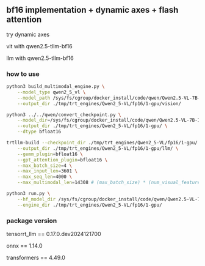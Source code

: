 ## bf16 implementation + dynamic axes + flash attention
try dynamic axes

vit with qwen2.5-tllm-bf16

llm with qwen2.5-tllm-bf16

### how to use

``` bash
python3 build_multimodal_engine.py \
    --model_type qwen2_5_vl \
    --model_path /sys/fs/cgroup/docker_install/code/qwen/Qwen2.5-VL-7B-Instruct \
    --output_dir ./tmp/trt_engines/Qwen2_5-VL/fp16/1-gpu/vision/

python3 ../../qwen/convert_checkpoint.py \
    --model_dir=/sys/fs/cgroup/docker_install/code/qwen/Qwen2.5-VL-7B-Instruct \
    --output_dir ./tmp/trt_engines/Qwen2_5-VL/fp16/1-gpu/ \
    --dtype bfloat16

trtllm-build --checkpoint_dir ./tmp/trt_engines/Qwen2_5-VL/fp16/1-gpu/ \
    --output_dir ./tmp/trt_engines/Qwen2_5-VL/fp16/1-gpu/llm/ \
    --gemm_plugin=bfloat16 \
    --gpt_attention_plugin=bfloat16 \
    --max_batch_size=4 \
    --max_input_len=3601 \
    --max_seq_len=4000 \
    --max_multimodal_len=14308 # (max_batch_size) * (num_visual_features)

python3 run.py \
    --hf_model_dir /sys/fs/cgroup/docker_install/code/qwen/Qwen2.5-VL-7B-Instruct \
    --engine_dir ./tmp/trt_engines/Qwen2_5-VL/fp16/1-gpu/

```

### package version

tensorrt_llm == 0.17.0.dev2024121700

onnx == 1.14.0

transformers == 4.49.0
